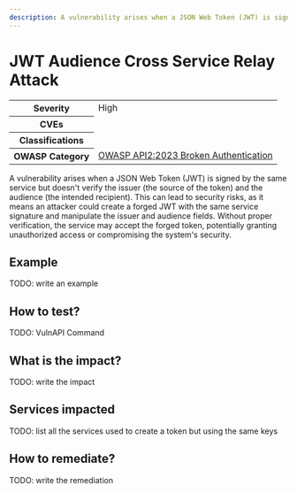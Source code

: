 ```yaml
---
description: A vulnerability arises when a JSON Web Token (JWT) is signed by the same service but doesn't verify the issuer (the source of the token) and the audience (the intended recipient).
---
```


# JWT Audience Cross Service Relay Attack

<table>
    <tr>
        <th>Severity</th>
        <td>High</td>
    </tr>
    <tr>
        <th>CVEs</th>
        <td></td>
    </tr>
    <tr>
        <th>Classifications</th>
        <td></td>
    </tr>
    <tr>
        <th>OWASP Category</th>
        <td>
            <a href="https://owasp.org/API-Security/editions/2023/en/0xa2-broken-authentication/">OWASP API2:2023 Broken Authentication</a>
        </td>
    </tr>
</table>

A vulnerability arises when a JSON Web Token (JWT) is signed by the same service but doesn't verify the issuer (the source of the token) and the audience (the intended recipient). This can lead to security risks, as it means an attacker could create a forged JWT with the same service signature and manipulate the issuer and audience fields. Without proper verification, the service may accept the forged token, potentially granting unauthorized access or compromising the system's security.

## Example

TODO: write an example

## How to test?

TODO: VulnAPI Command

## What is the impact?

TODO: write the impact

## Services impacted

TODO: list all the services used to create a token but using the same keys

## How to remediate?

TODO: write the remediation
